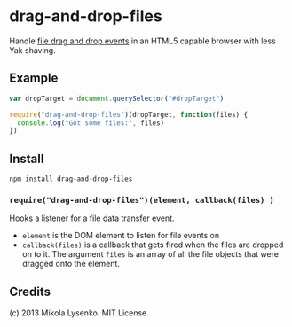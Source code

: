 drag-and-drop-files
===================
Handle [file drag and drop events](https://developer.mozilla.org/en-US/docs/Using_files_from_web_applications) in an HTML5 capable browser with less Yak shaving.

## Example

```javascript
var dropTarget = document.querySelector("#dropTarget")

require("drag-and-drop-files")(dropTarget, function(files) {
  console.log("Got some files:", files)
})
```

## Install

    npm install drag-and-drop-files

### `require("drag-and-drop-files")(element, callback(files) )`
Hooks a listener for a file data transfer event.

* `element` is the DOM element to listen for file events on
* `callback(files)` is a callback that gets fired when the files are dropped on to it.  The argument `files` is an array of all the file objects that were dragged onto the element.


## Credits
(c) 2013 Mikola Lysenko. MIT License
